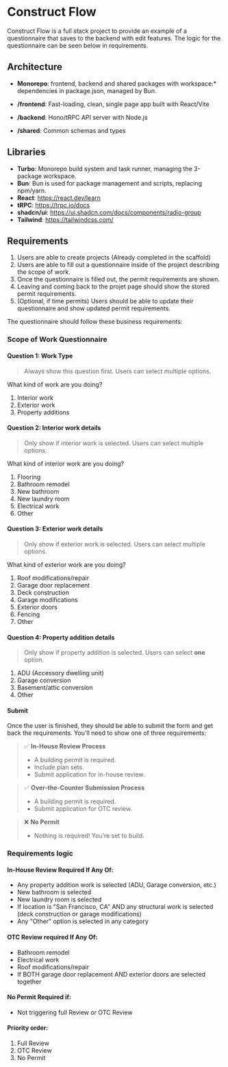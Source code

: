 # Construct Flow

Construct Flow is a full stack project to provide an example of a questionnaire that saves to the backend with edit features. The logic for the questionnaire can be seen below in requirements.

## Architecture

- **Monorepo**: frontend, backend and shared packages with workspace:\* dependencies in package.json, managed by Bun.

- **/frontend**: Fast-loading, clean, single page app built with React/Vite
- **/backend**: Hono/tRPC API server with Node.js
- **/shared**: Common schemas and types

## Libraries

- **Turbo**: Monorepo build system and task runner, managing the 3-package workspace.
- **Bun**: Bun is used for package management and scripts, replacing npm/yarn.
- **React**: https://react.dev/learn
- **tRPC**: https://trpc.io/docs
- **shadcn/ui**: https://ui.shadcn.com/docs/components/radio-group
- **Tailwind**: https://tailwindcss.com/

## Requirements

1. Users are able to create projects (Already completed in the scaffold)
2. Users are able to fill out a questionnaire inside of the project describing the scope of work.
3. Once the questionnaire is filled out, the permit requirements are shown.
4. Leaving and coming back to the projet page should show the stored permit requirements.
5. (Optional, if time permits) Users should be able to update their questionnaire and show updated permit requirements.

The questionnaire should follow these business requirements:

### Scope of Work Questionnaire

#### Question 1: Work Type

> Always show this question first. Users can select multiple options.

What kind of work are you doing?

1. Interior work
2. Exterior work
3. Property additions

#### Question 2: Interior work details

> Only show if interior work is selected. Users can select multiple options.

What kind of interior work are you doing?

1. Flooring
1. Bathroom remodel
1. New bathroom
1. New laundry room
1. Electrical work
1. Other

#### Question 3: Exterior work details

> Only show if exterior work is selected. Users can select multiple options.

What kind of exterior work are you doing?

1. Roof modifications/repair
1. Garage door replacement
1. Deck construction
1. Garage modifications
1. Exterior doors
1. Fencing
1. Other

#### Question 4: Property addition details

> Only show if property addition is selected. Users can select **one** option.

1. ADU (Accessory dwelling unit)
2. Garage conversion
3. Basement/attic conversion
4. Other

#### Submit

Once the user is finished, they should be able to submit the form and get back the requirements. You'll need to show one of three requirements:

> ✅ **In-House Review Process**
>
> - A building permit is required.
> - Include plan sets.
> - Submit application for in-house review.

> ✅ **Over-the-Counter Submission Process**
>
> - A building permit is required.
> - Submit application for OTC review.

> ❌ **No Permit**
>
> - Nothing is required! You’re set to build.

### Requirements logic

#### In-House Review Required If Any Of:

- Any property addition work is selected (ADU, Garage conversion, etc.)
- New bathroom is selected
- New laundry room is selected
- If location is "San Francisco, CA" AND any structural work is selected (deck construction or garage modifications)
- Any "Other" option is selected in any category

#### OTC Review required If Any Of:

- Bathroom remodel
- Electrical work
- Roof modifications/repair
- If BOTH garage door replacement AND exterior doors are selected together

#### No Permit Required if:

- Not triggering full Review or OTC Review

#### Priority order:

1. Full Review
2. OTC Review
3. No Permit
